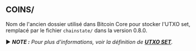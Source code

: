 ## COINS/

Nom de l'ancien dossier utilisé dans Bitcoin Core pour stocker l'UTXO set, remplacé par le fichier `chainstate/` dans la version 0.8.0.

► ***NOTE :** Pour plus d'informations, voir la définition de [**UTXO SET**](/dictionnaire/U.md#utxo-set).*

